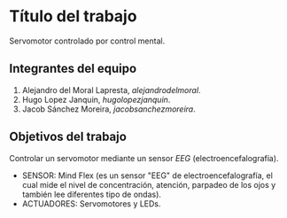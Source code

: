 # Título del trabajo
Servomotor controlado por control mental.
## Integrantes del equipo
1. Alejandro del Moral Lapresta, *alejandrodelmoral*.
2. Hugo Lopez Janquin, *hugolopezjanquin*.
3. Jacob Sánchez Moreira, *jacobsanchezmoreira*.
## Objetivos del trabajo
Controlar un servomotor mediante un sensor *EEG* (electroencefalografía).
* SENSOR: Mind Flex (es un sensor "EEG" de electroencefalografía, el cual mide el nivel de concentración, atención, parpadeo de los ojos y también lee diferentes tipo de ondas).
* ACTUADORES: Servomotores y LEDs.
